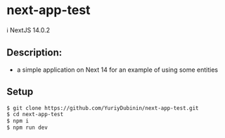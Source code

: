 # next-app-test

ℹ️ NextJS 14.0.2

## Description:

- a simple application on Next 14 for an example of using some entities

## Setup

```bash
$ git clone https://github.com/YuriyDubinin/next-app-test.git
$ cd next-app-test
$ npm i
$ npm run dev
```
